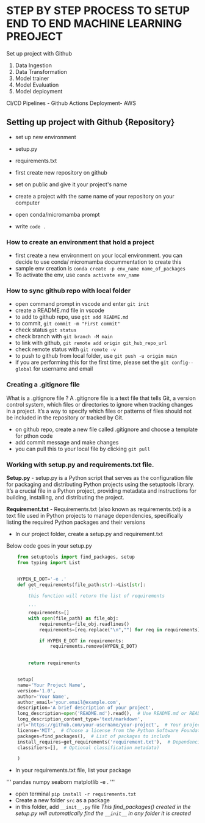 # STEP BY STEP PROCESS TO SETUP END TO END MACHINE LEARNING PREOJECT

Set up project with Github

1. Data Ingestion
2. Data Transformation
3. Model trainer
4. Model Evaluation
5. Model deployment

CI/CD Pipelines - Github Actions
Deployment- AWS

## Setting up project with Github {Repository}

- set up new environment
- setup.py
- requirements.txt

- first create new repository on github
- set on public and give it your project's name
- create a project with the same name of your repository on your computer
- open conda/micromamba prompt
- write `code .`

### How to create an environment that hold a project

- first create a new environment on your local environment. you can decide to use conda/ micromamba docummentation to create this
- sample env creation is `conda create -p env_name name_of_packages`
- To activate the env, use `conda activate env_name`

### How to sync github repo with local folder

- open command prompt in vscode and enter `git init`
- create a README.md file in vscode
- to add to github repo, use `git add README.md`
- to commit, `git commit -m "First commit"`
- check status `git status`
- check branch with `git branch -M main`
- to link with github, `git remote add origin git_hub_repo_url`
- check remote status with `git remote -v`
- to push to github from local folder, use `git push -u origin main`
- if you are performing this for the first time, please set the `git config--global` for username and email

### Creating a .gitignore file

What is a .gitignore file ?
A .gitignore file is a text file that tells Git, a version control system, which files or directories to ignore when tracking changes in a project. It’s a way to specify which files or patterns of files should not be included in the repository or tracked by Git.

- on github repo, create a new file called .gitignore and choose a template for pthon code
- add commit message and make changes
- you can pull this to your local file by clicking `git pull`

### Working with setup.py and requirements.txt file.

**Setup.py** - setup.py is a Python script that serves as the configuration file for packaging and distributing Python projects using the setuptools library. It’s a crucial file in a Python project, providing metadata and instructions for building, installing, and distributing the project.

**Requirement.txt** - Requirements.txt (also known as requirements.txt) is a text file used in Python projects to manage dependencies, specifically listing the required Python packages and their versions

- In our project folder, create a setup.py and requirement.txt

Below code goes in your setup.py

~~~py
    from setuptools import find_packages, setup
    from typing import List


    HYPEN_E_DOT='-e .'
    def get_requirements(file_path:str)->List[str]:
        '''
        this function will return the list of requirements

        '''
        requirements=[]
        with open(file_path) as file_obj:
            requirements=file_obj.readlines()
            requirements=[req.replace("\n","") for req in requirements]

            if HYPEN_E_DOT in requirements:
                requirements.remove(HYPEN_E_DOT)

        
        return requirements


    setup(
    name='Your Project Name',
    version='1.0',
    author='Your Name',
    author_email='your.email@example.com',
    description='A brief description of your project',
    long_description=open('README.md').read(),  # Use README.md or README.txt
    long_description_content_type='text/markdown',
    url='https://github.com/your-username/your-project',  # Your project's URL
    license='MIT',  # Choose a license from the Python Software Foundation
    packages=find_packages(),  # List of packages to include
    install_requires=get_requirements('requirement.txt'),  # Dependencies (optional)
    classifiers=[],  # Optional classification metadata)

    )
~~~

- In your requirements.txt file, list your package

'''
    pandas
    numpy
    seaborn
    matplotlib
    -e .
'''

- open terminal `pip install -r requirements.txt` 
- Create a new folder `src` as a package
- in this folder, add `__init__.py` file  *This find_packages() created in the setup.py will automatically find the `__init__` in any folder it is created*